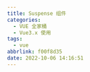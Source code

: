 ```yaml
---
title: Suspense 组件
categories:
  - VUE 全家桶
  - Vue3.x 使用
tags:
  - vue
abbrlink: f00f8d35
date: 2022-10-06 14:16:51
---
```

